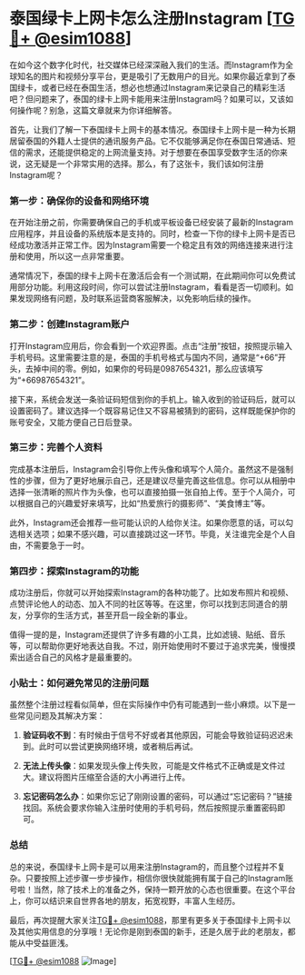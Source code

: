 # 泰国绿卡上网卡怎么注册Instagram [[TG💪+ @esim1088](https://t.me/s/esim1088)]

在如今这个数字化时代，社交媒体已经深深融入我们的生活。而Instagram作为全球知名的图片和视频分享平台，更是吸引了无数用户的目光。如果你最近拿到了泰国绿卡，或者已经在泰国生活，想必也想通过Instagram来记录自己的精彩生活吧？但问题来了，泰国的绿卡上网卡能用来注册Instagram吗？如果可以，又该如何操作呢？别急，这篇文章就来为你详细解答。

首先，让我们了解一下泰国绿卡上网卡的基本情况。泰国绿卡上网卡是一种为长期居留泰国的外籍人士提供的通讯服务产品。它不仅能够满足你在泰国日常通话、短信的需求，还能提供稳定的上网流量支持。对于想要在泰国享受数字生活的你来说，这无疑是一个非常实用的选择。那么，有了这张卡，我们该如何注册Instagram呢？

### 第一步：确保你的设备和网络环境

在开始注册之前，你需要确保自己的手机或平板设备已经安装了最新的Instagram应用程序，并且设备的系统版本是支持的。同时，检查一下你的绿卡上网卡是否已经成功激活并正常工作。因为Instagram需要一个稳定且有效的网络连接来进行注册和使用，所以这一点非常重要。

通常情况下，泰国的绿卡上网卡在激活后会有一个测试期，在此期间你可以免费试用部分功能。利用这段时间，你可以尝试注册Instagram，看看是否一切顺利。如果发现网络有问题，及时联系运营商客服解决，以免影响后续的操作。

### 第二步：创建Instagram账户

打开Instagram应用后，你会看到一个欢迎界面。点击“注册”按钮，按照提示输入手机号码。这里需要注意的是，泰国的手机号格式与国内不同，通常是“+66”开头，去掉中间的零。例如，如果你的号码是0987654321，那么应该填写为“+66987654321”。

接下来，系统会发送一条验证码短信到你的手机上。输入收到的验证码后，就可以设置密码了。建议选择一个既容易记住又不容易被猜到的密码，这样既能保护你的账号安全，又能方便自己日后登录。

### 第三步：完善个人资料

完成基本注册后，Instagram会引导你上传头像和填写个人简介。虽然这不是强制性的步骤，但为了更好地展示自己，还是建议尽量完善这些信息。你可以从相册中选择一张清晰的照片作为头像，也可以直接拍摄一张自拍上传。至于个人简介，可以根据自己的兴趣爱好来填写，比如“热爱旅行的摄影师”、“美食博主”等。

此外，Instagram还会推荐一些可能认识的人给你关注。如果你愿意的话，可以勾选相关选项；如果不感兴趣，可以直接跳过这一环节。毕竟，关注谁完全是个人自由，不需要急于一时。

### 第四步：探索Instagram的功能

成功注册后，你就可以开始探索Instagram的各种功能了。比如发布照片和视频、点赞评论他人的动态、加入不同的社区等等。在这里，你可以找到志同道合的朋友，分享你的生活方式，甚至开启一段全新的事业。

值得一提的是，Instagram还提供了许多有趣的小工具，比如滤镜、贴纸、音乐等，可以帮助你更好地表达自我。不过，刚开始使用时不要过于追求完美，慢慢摸索出适合自己的风格才是最重要的。

### 小贴士：如何避免常见的注册问题

虽然整个注册过程看似简单，但在实际操作中仍有可能遇到一些小麻烦。以下是一些常见问题及其解决方案：

1. **验证码收不到**：有时候由于信号不好或者其他原因，可能会导致验证码迟迟未到。此时可以尝试更换网络环境，或者稍后再试。
   
2. **无法上传头像**：如果发现头像上传失败，可能是文件格式不正确或是文件过大。建议将图片压缩至合适的大小再进行上传。
   
3. **忘记密码怎么办**：如果你忘记了刚刚设置的密码，可以通过“忘记密码？”链接找回。系统会要求你输入注册时使用的手机号码，然后按照提示重置密码即可。

### 总结

总的来说，泰国绿卡上网卡是可以用来注册Instagram的，而且整个过程并不复杂。只要按照上述步骤一步步操作，相信你很快就能拥有属于自己的Instagram账号啦！当然，除了技术上的准备之外，保持一颗开放的心态也很重要。在这个平台上，你可以结识来自世界各地的朋友，拓宽视野，丰富人生经历。

最后，再次提醒大家关注[TG💪+ @esim1088](https://t.me/s/esim1088)，那里有更多关于泰国绿卡上网卡以及其他实用信息的分享哦！无论你是刚到泰国的新手，还是久居于此的老朋友，都能从中受益匪浅。

[[TG💪+ @esim1088](https://t.me/s/esim1088) ![Image](https://i.postimg.cc/4NQfJmqS/Snipaste-2025-05-13-00-14-12.png)]